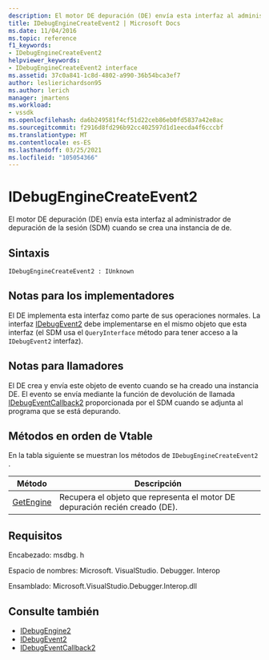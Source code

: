 ```yaml
---
description: El motor DE depuración (DE) envía esta interfaz al administrador de depuración de la sesión (SDM) cuando se crea una instancia de de.
title: IDebugEngineCreateEvent2 | Microsoft Docs
ms.date: 11/04/2016
ms.topic: reference
f1_keywords:
- IDebugEngineCreateEvent2
helpviewer_keywords:
- IDebugEngineCreateEvent2 interface
ms.assetid: 37c0a841-1c8d-4802-a990-36b54bca3ef7
author: leslierichardson95
ms.author: lerich
manager: jmartens
ms.workload:
- vssdk
ms.openlocfilehash: da6b249581f4cf51d22ceb86eb0fd5837a42e8ac
ms.sourcegitcommit: f2916d8fd296b92cc402597d1d1eecda4f6cccbf
ms.translationtype: MT
ms.contentlocale: es-ES
ms.lasthandoff: 03/25/2021
ms.locfileid: "105054366"
---
```

# <a name="idebugenginecreateevent2"></a>IDebugEngineCreateEvent2
El motor DE depuración (DE) envía esta interfaz al administrador de depuración de la sesión (SDM) cuando se crea una instancia de de.

## <a name="syntax"></a>Sintaxis

```
IDebugEngineCreateEvent2 : IUnknown
```

## <a name="notes-for-implementers"></a>Notas para los implementadores
 El DE implementa esta interfaz como parte de sus operaciones normales. La interfaz [IDebugEvent2](../../../extensibility/debugger/reference/idebugevent2.md) debe implementarse en el mismo objeto que esta interfaz (el SDM usa el `QueryInterface` método para tener acceso a la `IDebugEvent2` interfaz).

## <a name="notes-for-callers"></a>Notas para llamadores
 El DE crea y envía este objeto de evento cuando se ha creado una instancia DE. El evento se envía mediante la función de devolución de llamada [IDebugEventCallback2](../../../extensibility/debugger/reference/idebugeventcallback2.md) proporcionada por el SDM cuando se adjunta al programa que se está depurando.

## <a name="methods-in-vtable-order"></a>Métodos en orden de Vtable
 En la tabla siguiente se muestran los métodos de `IDebugEngineCreateEvent2` .

|Método|Descripción|
|------------|-----------------|
|[GetEngine](../../../extensibility/debugger/reference/idebugenginecreateevent2-getengine.md)|Recupera el objeto que representa el motor DE depuración recién creado (DE).|

## <a name="requirements"></a>Requisitos
 Encabezado: msdbg. h

 Espacio de nombres: Microsoft. VisualStudio. Debugger. Interop

 Ensamblado: Microsoft.VisualStudio.Debugger.Interop.dll

## <a name="see-also"></a>Consulte también
- [IDebugEngine2](../../../extensibility/debugger/reference/idebugengine2.md)
- [IDebugEvent2](../../../extensibility/debugger/reference/idebugevent2.md)
- [IDebugEventCallback2](../../../extensibility/debugger/reference/idebugeventcallback2.md)
